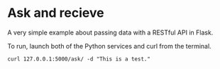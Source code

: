 # Ask and recieve

A very simple example about passing data with a RESTful API in Flask.

To run, launch both of the Python services and curl from the terminal.

```text
curl 127.0.0.1:5000/ask/ -d "This is a test."
```